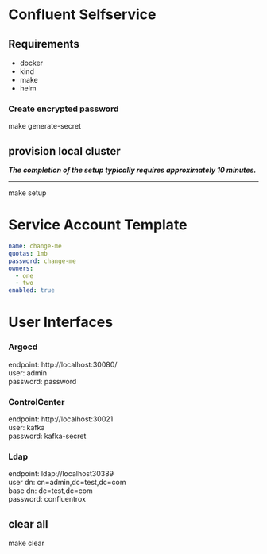 # Confluent Selfservice

## Requirements

- docker
- kind 
- make
- helm

### Create encrypted password
make generate-secret

## provision local cluster

***The completion of the setup typically requires approximately 10 minutes.***
<hr/>
make setup

# Service Account Template

```yaml
name: change-me
quotas: 1mb
password: change-me
owners:
  - one
  - two
enabled: true
```

# User Interfaces
### Argocd
endpoint: http://localhost:30080/
<br/>
user: admin
<br/>
password: password

### ControlCenter
endpoint: http://localhost:30021
<br/>
user: kafka
<br/>
password: kafka-secret

### Ldap
endpoint: ldap://localhost30389
<br/>
user dn: cn=admin,dc=test,dc=com
<br/>
base dn: dc=test,dc=com
<br/>
password: confluentrox

## clear all
make clear

